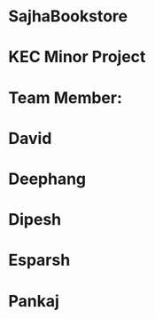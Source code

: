 # SajhaBookstore

# KEC Minor Project
# Team Member:
# David
# Deephang
# Dipesh
# Esparsh 
# Pankaj
